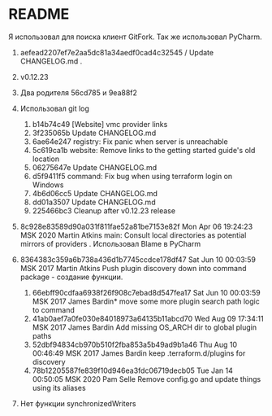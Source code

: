 # README #

Я использовал для поиска клиент GitFork. Так же использовал PyCharm.

1. aefead2207ef7e2aa5dc81a34aedf0cad4c32545 / Update CHANGELOG.md . 

2. v0.12.23 

3. Два родителя 56cd785 и 9ea88f2 

4. Использовал git log
   1. b14b74c49 [Website] vmc provider links
   2. 3f235065b Update CHANGELOG.md
   3. 6ae64e247 registry: Fix panic when server is unreachable
   4. 5c619ca1b website: Remove links to the getting started guide's old location
   5. 06275647e Update CHANGELOG.md
   6. d5f9411f5 command: Fix bug when using terraform login on Windows
   7. 4b6d06cc5 Update CHANGELOG.md
   8. dd01a3507 Update CHANGELOG.md
   9. 225466bc3 Cleanup after v0.12.23 release

5. 8c928e83589d90a031f811fae52a81be7153e82f	Mon Apr 06 19:24:23 MSK 2020	Martin Atkins	main: Consult local directories as potential mirrors of providers . Использовал Blame в PyCharm

6. 8364383c359a6b738a436d1b7745ccdce178df47	Sat Jun 10 00:03:59 MSK 2017	Martin Atkins	Push plugin discovery down into command package - создание функции. 
   1. 66ebff90cdfaa6938f26f908c7ebad8d547fea17	Sat Jun 10 00:03:59 MSK 2017	James Bardin*	move some more plugin search path logic to command
   2. 41ab0aef7a0fe030e84018973a64135b11abcd70	Wed Aug 09 17:34:11 MSK 2017	James Bardin	Add missing OS_ARCH dir to global plugin paths
   3. 52dbf94834cb970b510f2fba853a5b49ad9b1a46	Thu Aug 10 00:46:49 MSK 2017	James Bardin	keep .terraform.d/plugins for discovery
   4. 78b12205587fe839f10d946ea3fdc06719decb05	Tue Jan 14 00:50:05 MSK 2020	Pam Selle	Remove config.go and update things using its aliases
7. Нет функции synchronizedWriters